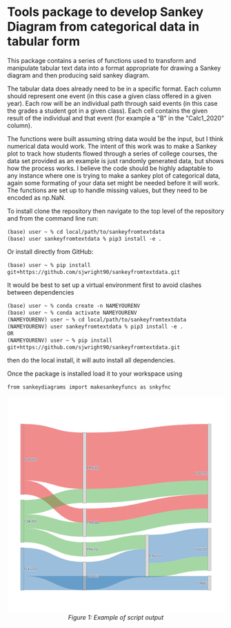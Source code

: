 # Tools package to develop Sankey Diagram from categorical data in tabular form

This package contains a series of functions used to transform and manipulate tabular text data into
a format appropriate for drawing a Sankey diagram and then producing said sankey diagram.

The tabular data does already need to be in a specific format. Each column should represent 
one event (in this case a given class offered in a given year). Each row will be an individual 
path through said events (in this case the grades a student got in a given class). Each cell 
contains the given result of the individual and that event (for example a "B" in the "Calc1_2020" column). 

The functions were built assuming string data would be the input, but I think numerical data 
would work. The intent of this work was to make a Sankey plot to track how students flowed 
through a series of college courses, the data set provided as an example is just randomly 
generated data, but shows how the process works. I believe the code should be highly adaptable 
to any instance where one is trying to make a sankey plot of categorical data, again some 
formating of your data set might be needed before it will work. The functions are set up
to handle missing values, but they need to be encoded as np.NaN.

To install clone the repository then navigate to the top level of the repository and from the command line run:
```
(base) user ~ % cd local/path/to/sankeyfromtextdata
(base) user sankeyfromtextdata % pip3 install -e .
```
Or install directly from GitHub:
```
(base) user ~ % pip install git+https://github.com/sjwright90/sankeyfromtextdata.git
```

It would be best to set up a virtual environment first to avoid clashes between dependencies

```
(base) user ~ % conda create -n NAMEYOURENV
(base) user ~ % conda activate NAMEYOURENV
(NAMEYOURENV) user ~ % cd local/path/to/sankeyfromtextdata
(NAMEYOURENV) user sankeyfromtextdata % pip3 install -e .
OR
(NAMEYOURENV) user ~ % pip install git+https://github.com/sjwright90/sankeyfromtextdata.git
```
then do the local install, it will auto install all dependencies.

Once the package is installed load it to your workspace using

```
from sankeydiagrams import makesankeyfuncs as snkyfnc
```

<p align="center">
 <img src= https://github.com/sjwright90/sankeyfromtextdata/blob/main/images/sankeyplotofgrades.png height="500" width="2000"/>
    <br>
    <em>Figure 1: Example of script output</em>
</p>
